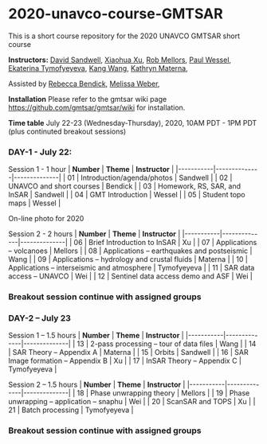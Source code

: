 # 2020-unavco-course-GMTSAR
This is a short course repository for the 2020 UNAVCO GMTSAR short course

**Instructors:**
[David Sandwell](https://topex.ucsd.edu/sandwell/),
[Xiaohua Xu](https://scholar.google.com/citations?user=ME1EfdsAAAAJ&hl=en),
[Rob Mellors](https://people.llnl.gov/mellors1),
[Paul Wessel](http://www.soest.hawaii.edu/wessel/),
[Ekaterina Tymofyeyeva](https://igppweb.ucsd.edu/~etymofyeyeva/),
[Kang Wang](http://seismo.berkeley.edu/~kwang/),
[Kathryn Materna](https://scholar.google.com/citations?user=sBJoFrkAAAAJ&hl=en),

Assisted by
[Rebecca Bendick](https://www.unavco.org/highlights/2020/unavco-president.html),
[Melissa Weber](https://connect.unavco.org/display/per018591),

**Installation**
Please refer to the gmtsar wiki page https://github.com/gmtsar/gmtsar/wiki for installation.

**Time table**
July 22-23 (Wednesday-Thursday), 2020, 10AM PDT - 1PM PDT (plus continuted breakout sessions)
### DAY-1 -  July 22:
Session 1 - 1 hour
| **Number** | **Theme** | **Instructor** |
|-----------|--------------|--------------|
| 01    | Introduction/agenda/photos | Sandwell  |
| 02    | UNAVCO and short courses | Bendick  |
| 03    | Homework, RS, SAR, and InSAR | Sandwell |
| 04    | GMT Introduction | Wessel |
| 05    | Student topo maps | Wessel |

On-line photo for 2020

Session 2 - 2 hours
| **Number** | **Theme** | **Instructor** |
|-----------|--------------|--------------|
| 06    | Brief Introduction to InSAR | Xu |
| 07    | Applications – volcanoes | Mellors |
| 08    | Applications – earthquakes and postseismic | Wang |
| 09    | Applications – hydrology and crustal fluids | Materna |
| 10    | Applications – interseismic and atmosphere | Tymofyeyeva |
| 11    | SAR data access – UNAVCO | Wei |
| 12    | Sentinel data access demo and ASF | Wei |
### Breakout session continue with assigned groups

### DAY-2 – July 23
Session 1 – 1.5 hours
| **Number** | **Theme** | **Instructor** |
|-----------|--------------|--------------|
| 13    | 2-pass processing – tour of data files | Wang |
| 14    | SAR Theory – Appendix A | Materna |
| 15    | Orbits | Sandwell |
| 16    | SAR Image formation – Appendix B | Xu |
| 17    | InSAR Theory – Appendix C | Tymofyeyeva |

Session 2 – 1.5 hours
| **Number** | **Theme** | **Instructor** |
|-----------|--------------|--------------|
| 18    | Phase unwrapping theory | Mellors |
| 19    | Phase unwrapping – application – snaphu | Wei |
| 20    | ScanSAR and TOPS | Xu |
| 21    | Batch processing | Tymofyeyeva |
### Breakout session continue with assigned groups


